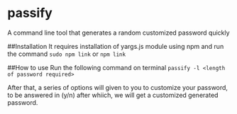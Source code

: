 # passify
A command line tool that generates a random customized password quickly

##Installation
It requires installation of yargs.js module using npm and run the command `sudo npm link` or `npm link`

##How to use
Run the following command on terminal
`passify -l <length of password required>`

After that, a series of options will given to you to customize your password, to be answered in (y/n) after whiich, we will get a customized generated password. 
